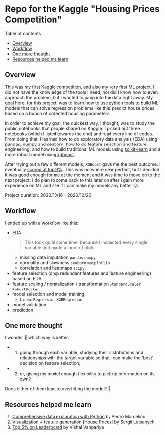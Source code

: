 # Repo for the Kaggle "Housing Prices Competition"

Table of contents
- [Overview](#1)
- [Workflow](#2)
- [One more thought](#3)
- [Resources helped me learn](#4)


## Overview <a id="1"></a>
This was my first Kaggle competition, and also my very first ML project. I did not have the knowledge of the tools I need, nor did I know how to even approach the problem, but I wanted to jump into the data right away. My goal here, for this project, was to learn how to use python tools to build ML models that can solve regression problems like this: predict house prices based on a bunch of collected housing parameters.

In order to achieve my goal, the quickest way, I thought, was to study the public notebooks that people shared on Kaggle. I picked out three notebooks (which I listed towards the end) and read every line of codes. From doing that, I learned how to do exploratory data analysis (EDA) using [pandas](https://pandas.pydata.org/), [numpy](https://numpy.org/) and [seaborn](https://seaborn.pydata.org/), how to do feature selection and feature engineering, and how to build traditional ML models using [scikit-learn](https://scikit-learn.org/stable/) and a more robust model using [xgboost](https://xgboost.readthedocs.io/en/latest/).

After trying out a few different models, `XGBoost` gave me the best outcome. I eventually [scored at top 9%](https://www.kaggle.com/zhangyang2020/competitions). This was no where near perfect, but I decided it was good enough for me at the moment and it was time to move on to the next project. I do plan to come back to this later on after I gain more experience on ML and see if I can make my models any better :wink:.

Project duration: 2020/10/16 - 2020/10/20

## Workflow <a id="2"></a>
I ended up with a workflow like this:
  - EDA
    > This took quite some time, because I inspected every single variable and made a looot of plots
    - missing data imputation `pandas` `numpy`
    - normality and skewness `seaborn` `matplotlib`
    - correlation and heatmaps `scipy`
  - feature selection (drop redundant features and feature engineering) based on EDA
  - feature scaling / normalization / transformation `StandardScaler` `RobustScaler`
  - model selection and model training
    - `LinearRegression` `XGBRegressor`
  - model validation
  - prediction

## One more thought <a id="3"></a>
I wonder :thinking: which way is better:
 - 1. going through each variable, studying their distributions and relationships with the target variable so that I can make the 'best' decision on feature selection;
 - 2. or, giving my model enough flexibility to pick up information on its own?
 
 Does either of them lead to overfitting the model? :thinking:
  
## Resources helped me learn <a id="4"></a>

1. [Comprehensive data exploration with Python](https://www.kaggle.com/pmarcelino/comprehensive-data-exploration-with-python) by Pedro Marcelino
2. [Visualization + feature generation [House Prices]](https://www.kaggle.com/drsergio/visualization-feature-generation-house-prices) by Sergii Lutsanych
3. [Top 5% on Leaderboard](https://www.kaggle.com/vishalvanpariya/top-5-on-leaderboard) by Vishal Vanpariya


